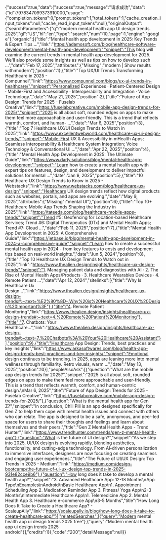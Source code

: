 {"success":true,"data":{"success":true,"message":"请求成功","data":{"id":7978347099373910000,"usage":{"completion_tokens":0,"prompt_tokens":1,"total_tokens":1,"cache_creation_input_tokens":null,"cache_read_input_tokens":null},"originalOutput":{"searchParameters":{"q":"modern mental health app UI design trends 2025","gl":"US","hl":"en","type":"search","num":10,"page":1,"engine":"google"},"organic":[{"title":"Mental health app development in 2025: Key Trends & Expert Tips ...","link":"https://adamosoft.com/blog/healthcare-software-development/mental-health-app-development/","snippet":"This blog will examine the current trends in mental health app development for 2025. We'll also provide some insights as well as tips on how to develop such ...","date":"Feb 17, 2025","attributes":{"Missing":"modern | Show results with:modern"},"position":1},{"title":"Top UX/UI Trends Transforming Healthcare in 2025 - Compunnel","link":"https://www.compunnel.com/blogs/ux-ui-trends-in-healthcare/","snippet":"Personalized Experiences · Patient-Centered Design · Mobile-First and Accessibility · Interoperability and Integration · Voice Technology.","date":"May 21, 2025","position":2},{"title":"Future of App Design: Trends for 2025 - Fuselab Creative","link":"https://fuselabcreative.com/mobile-app-design-trends-for-2025/","snippet":"2025 is all about soft, rounded edges on apps to make them feel more approachable and user-friendly. This is a trend that reflects warmth, comfort, and human- ...","date":"Mar 6, 2025","position":3},{"title":"Top 7 Healthcare UX/UI Design Trends to Watch in 2025","link":"https://www.excellentwebworld.com/healthcare-ux-ui-design-trends/","snippet":"Mobile-First UX & Accessibility in mHealth Apps; Seamless Interoperability & Healthcare System Integration; Voice Technology & Conversational UI ...","date":"Apr 22, 2025","position":4},{"title":"Mental Health App Development in 2025: The Ultimate Guide","link":"https://www.darly.solutions/blog/mental-health-app-development","snippet":"Learn how to create a mental health app with expert tips on features, design, and development to deliver impactful solutions for mental ...","date":"Jan 9, 2025","position":5},{"title":"10 Healthcare UX Design Trends to Know in 2025 - Webstacks","link":"https://www.webstacks.com/blog/healthcare-ux-design","snippet":"Healthcare UX design trends reflect how digital products such as websites, portals, and apps are evolving.","date":"May 9, 2025","attributes":{"Missing":"mental UI"},"position":6},{"title":"Top 10+ Healthcare Mobile App Trends Shaping the Industry in 2025","link":"https://tateeda.com/blog/healthcare-mobile-apps-trends","snippet":"Trend #5: Geofencing for Location-based Healthcare Services; Trend #6: Digital Therapeutics (DTx) and Mental Health Apps; Trend #7: Cloud ...","date":"Feb 11, 2025","position":7},{"title":"Mental Health App Development in 2025: A Comprehensive Guide","link":"https://jetbase.io/blog/mental-health-app-development-in-2024-a-comprehensive-guide","snippet":"Learn how to create a successful mental health app in 2024 - from key features to costs and development tips based on real-world insights.","date":"Jun 5, 2024","position":8},{"title":"Top 10 Healthcare UX Design Trends to Watch out in 2025","link":"https://www.thealien.design/insights/healthcare-ux-design-trends","snippet":"1. Managing patient data and diagnostics with AI · 2. The Rise of Mental Health Apps/Products · 3. Healthcare Wearables Devices · 4. Remote Patient ...","date":"Apr 12, 2024","sitelinks":[{"title":"Why Is Healthcare Ux Design...","link":"https://www.thealien.design/insights/healthcare-ux-design-trends#:~:text=%E2%80%8D-,Why%20is%20Healthcare%20UX%20Design%20Important%3F"},{"title":"4. Remote Patient Monitoring","link":"https://www.thealien.design/insights/healthcare-ux-design-trends#:~:text=4.%20Remote%20Patient%20Monitoring"},{"title":"7. Chatbots: Your Healthcare...","link":"https://www.thealien.design/insights/healthcare-ux-design-trends#:~:text=7.%20Chatbots%3A%20Your%20Healthcare%20Assistant"}],"position":9},{"title":"Healthcare App Design: Trends, best practices and key insights","link":"https://www.arkasoftwares.com/blog/health-app-design-trends-best-practices-and-key-insights/","snippet":"Emotional design continues to be trending. In 2025, apps are leaning more into mental wellness through familiarity. Retro visuals, warm ...","date":"May 13, 2025","position":10}],"peopleAlsoAsk":[{"question":"What are the mobile app design trends for 2025?","snippet":"2025 is all about soft, rounded edges on apps to make them feel more approachable and user-friendly. This is a trend that reflects warmth, comfort, and human-centric design.\nMar 6, 2025","title":"Future of App Design: Trends for 2025 - Fuselab Creative","link":"https://fuselabcreative.com/mobile-app-design-trends-for-2025/"},{"question":"What is the mental health app for Gen Z?","snippet":"In conclusion, Chill Pill is an app designed specifically for Gen Z to help them cope with mental health issues and connect with others who can relate. The app is designed to be a safe, anonymous, and peer-led space for users to share their thoughts and feelings and learn about themselves and their peers.","title":"Gen Z Mental Health Apps - Trend Hunter","link":"https://www.trendhunter.com/trends/gen-z-mental-health-app"},{"question":"What is the future of UI design?","snippet":"As we step into 2025, UI/UX design is evolving rapidly, blending aesthetics, functionality, and cutting-edge technology. From AI-driven personalization to immersive interfaces, designers are now focusing on creating seamless and engaging user experiences.","title":"The Future of UI/UX Design: Top Trends in 2025 - Medium","link":"https://medium.com/design-bootcamp/the-future-of-ui-ux-design-top-trends-in-2025-931e82cce9b6"},{"question":"How long does it take to develop a mental health app?","snippet":"3. Advanced Healthcare App: 12-18 Months\nApp Type\nExamples\nAndroid\nBasic Healthcare App\n1. Appointment Scheduling App 2. Medication Reminder App 3. Fitness/ Yoga App\n2-3 Months\nIntermediate Healthcare App\n1. Telemedicine App 2. Mental Health App 3. Healthcare e-commerce App\n3-5 Months","title":"How Long Does It Take to Create a Healthcare App? - ScaleupAlly","link":"https://scaleupally.io/blog/how-long-does-it-take-to-create-healthcare-app/"}],"relatedSearches":[{"query":"Modern mental health app ui design trends 2025 free"},{"query":"Modern mental health app ui design trends 2025 android"}],"credits":1}},"code":"200","detailMessage":null}}